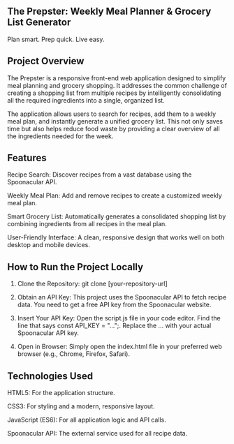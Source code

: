 The Prepster: Weekly Meal Planner & Grocery List Generator
-
Plan smart. Prep quick. Live easy.


Project Overview
-
The Prepster is a responsive front-end web application designed to simplify meal planning and grocery shopping. It addresses the common challenge of creating a shopping list from multiple recipes by intelligently consolidating all the required ingredients into a single, organized list.

The application allows users to search for recipes, add them to a weekly meal plan, and instantly generate a unified grocery list. This not only saves time but also helps reduce food waste by providing a clear overview of all the ingredients needed for the week.

Features
-
Recipe Search: Discover recipes from a vast database using the Spoonacular API.

Weekly Meal Plan: Add and remove recipes to create a customized weekly meal plan.

Smart Grocery List: Automatically generates a consolidated shopping list by combining ingredients from all recipes in the meal plan.

User-Friendly Interface: A clean, responsive design that works well on both desktop and mobile devices.

How to Run the Project Locally
-
1. Clone the Repository:
git clone [your-repository-url]

2. Obtain an API Key:
This project uses the Spoonacular API to fetch recipe data.
You need to get a free API key from the Spoonacular website.

3. Insert Your API Key:
Open the script.js file in your code editor.
Find the line that says const API_KEY = "...";.
Replace the ... with your actual Spoonacular API key.

4. Open in Browser:
Simply open the index.html file in your preferred web browser (e.g., Chrome, Firefox, Safari).

Technologies Used
-
HTML5: For the application structure.

CSS3: For styling and a modern, responsive layout.

JavaScript (ES6): For all application logic and API calls.

Spoonacular API: The external service used for all recipe data.

